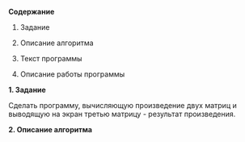 __Содержание__

1. Задание

2. Описание алгоритма

3. Текст программы

4. Описание работы программы

 
 
  __1. Задание__

Сделать программу, вычисляющую произведение двух матриц и выводящую на экран третью матрицу - результат произведения.

 __2. Описание алгоритма__

